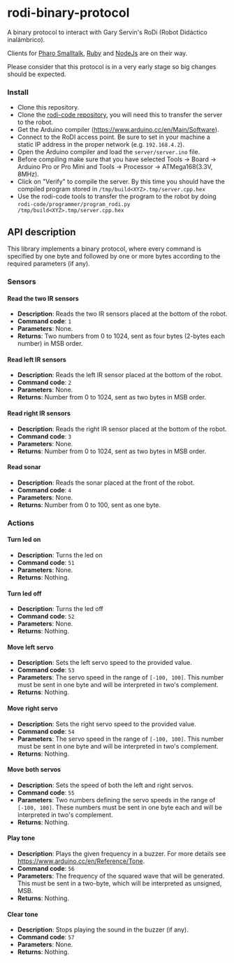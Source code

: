 rodi-binary-protocol
====================

A binary protocol to interact with Gary Servin's RoDi (Robot Didáctico inalámbrico).

Clients for [Pharo Smalltalk](http://pharo.org/), [Ruby](https://www.ruby-lang.org) and [NodeJs](https://nodejs.org) are on their way.

Please consider that this protocol is in a very early stage so big changes should be expected.

### Install

- Clone this repository.
- Clone the [rodi-code repository](https://github.com/rodibot/rodi-code), you will need this to transfer the server to the robot.
- Get the Arduino compiler (https://www.arduino.cc/en/Main/Software).
- Connect to the RoDI access point. Be sure to set in your machine a static IP address in the proper network (e.g. `192.168.4.2`).
- Open the Arduino compiler and load the `server/server.ino` file.
- Before compiling make sure that you have selected Tools -> Board -> Arduino Pro or Pro Mini and Tools -> Processor -> ATMega168(3.3V, 8MHz).
- Click on "Verify" to compile the server. By this time you should have the compiled program stored in `/tmp/build<XYZ>.tmp/server.cpp.hex`
- Use the rodi-code tools to transfer the program to the robot by doing `rodi-code/programmer/program_rodi.py /tmp/build<XYZ>.tmp/server.cpp.hex`

## API description

This library implements a binary protocol, where every command is specified by one byte and followed by one or more bytes according to the required parameters (if any).

### Sensors

#### Read the two IR sensors
- **Description**: Reads the two IR sensors placed at the bottom of the robot.
- **Command code**: `1`
- **Parameters**: None.
- **Returns**: Two numbers from 0 to 1024, sent as four bytes (2-bytes each number) in MSB order.

#### Read left IR sensors
- **Description**: Reads the left IR sensor placed at the bottom of the robot.
- **Command code**: `2`
- **Parameters**: None.
- **Returns**: Number from 0 to 1024, sent as two bytes in MSB order.

#### Read right IR sensors
- **Description**: Reads the right IR sensor placed at the bottom of the robot.
- **Command code**: `3`
- **Parameters**: None.
- **Returns**: Number from 0 to 1024, sent as two bytes in MSB order.

#### Read sonar
- **Description**: Reads the sonar placed at the front of the robot.
- **Command code**: `4`
- **Parameters**: None.
- **Returns**: Number from 0 to 100, sent as one byte.

### Actions

#### Turn led on
- **Description**: Turns the led on
- **Command code**: `51`
- **Parameters**: None.
- **Returns**: Nothing.

#### Turn led off
- **Description**: Turns the led off
- **Command code**: `52`
- **Parameters**: None.
- **Returns**: Nothing.

#### Move left servo
- **Description**: Sets the left servo speed to the provided value.
- **Command code**: `53`
- **Parameters**: The servo speed in the range of `[-100, 100]`. This number must be sent in one byte and will be interpreted in two's complement.
- **Returns**: Nothing.

#### Move right servo
- **Description**: Sets the right servo speed to the provided value.
- **Command code**: `54`
- **Parameters**: The servo speed in the range of `[-100, 100]`. This number must be sent in one byte and will be interpreted in two's complement.
- **Returns**: Nothing.

#### Move both servos
- **Description**: Sets the speed of both the left and right servos.
- **Command code**: `55`
- **Parameters**: Two numbers defining the servo speeds in the range of `[-100, 100]`. These numbers must be sent in one byte each and will be interpreted in two's complement.
- **Returns**: Nothing.

#### Play tone
- **Description**: Plays the given frequency in a buzzer. For more details see https://www.arduino.cc/en/Reference/Tone.
- **Command code**: `56`
- **Parameters**: The frequency of the squared wave that will be generated. This must be sent in a two-byte, which will be interpreted as unsigned, MSB.
- **Returns**: Nothing.

#### Clear tone
- **Description**: Stops playing the sound in the buzzer (if any).
- **Command code**: `57`
- **Parameters**: None.
- **Returns**: Nothing.

